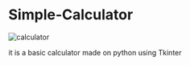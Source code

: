 # Simple-Calculator
![calculator](https://user-images.githubusercontent.com/60261131/91154780-8adc2480-e6df-11ea-856e-0c7a56cef998.png)

it is a basic  calculator made on python using Tkinter
